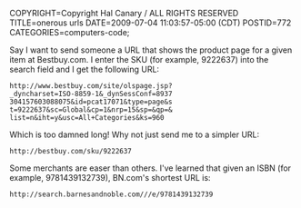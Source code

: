 COPYRIGHT=Copyright Hal Canary / ALL RIGHTS RESERVED
TITLE=onerous urls
DATE=2009-07-04 11:03:57-05:00 (CDT)
POSTID=772
CATEGORIES=computers-code;

Say I want to send someone a URL that shows the product page for a given item at Bestbuy.com. I enter the SKU (for example, 9222637) into the search field and I get the following URL:

    http://www.bestbuy.com/site/olspage.jsp?
    _dyncharset=ISO-8859-1&_dynSessConf=8937
    304157603088075&id=pcat17071&type=page&s
    t=9222637&sc=Global&cp=1&nrp=15&sp=&qp=&
    list=n&iht=y&usc=All+Categories&ks=960

Which is too damned long! Why not just send me to a simpler URL:

    http://bestbuy.com/sku/9222637

Some merchants are easer than others. I've learned that given an ISBN (for example, 9781439132739), BN.com's shortest URL is:

    http://search.barnesandnoble.com///e/9781439132739
